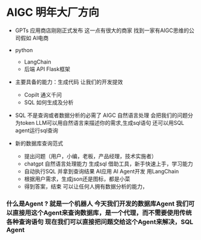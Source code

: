 # AIGC 明年大厂方向

- GPTs 应用商店刚刚正式发布
    这一点有很大的商家
    找到一家有AIGC思维的公司假如 AI电商
    
- python
    - LangChain
    - 后端 API Flask框架

- 主要具备的能力：生成代码 让我们的开发提效
    - Copilt 通义千问
    - SQL 如何生成及分析

- SQL 不是查询或者数据分析的必需了
    AIGC 自然语言处理
    会把我们的问题分为token LLM可以用自然语言来描述你的需求,生成sql语句 还可以用SQL agent运行sql查询

- 新的数据库查询范式
    - 提出问题（用户，小编，老板，产品经理，技术实施者）
    - chatgpt 自然语言处理能力 生成sql 借助工具，新手快速上手，学习能力
    - 自动执行SQL 并拿到查询结果 AI应用 AI Agent开发 用LangChain
    - 根据用户需求，生成json还是图标，都是小菜
    - 得到答案，结束
可以让任何人拥有数据分析的能力，

### 什么是Agent ? 就是一个机器人 今天我们开发的数据库Agent 我们可以直接用这个Agent来查询数据库，是一个代理，而不需要使用传统各种查询语句 现在我们可以直接把问题交给这个Agent来解决，SQL Agent 
